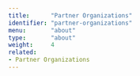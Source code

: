 ```yaml
---
title:      "Partner Organizations"
identifier: "partner-organizations"
menu:       "about"
type:       "about"
weight:     4
related:
- Partner Organizations
---
```

